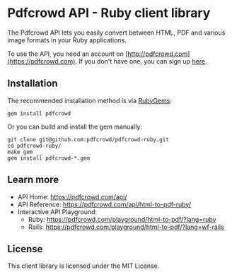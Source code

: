# Pdfcrowd API - Ruby client library

The Pdfcrowd API lets you easily convert between HTML, PDF and various image
formats in your Ruby applications.

To use the API, you need an account on
[http://pdfcrowd.com](https://pdfcrowd.com). If you don't have one, you
can sign up [here](https://pdfcrowd.com/pricing/api/).

## Installation

The recommended installation method is via
[RubyGems](https://rubygems.org/gems/pdfcrowd):

    gem install pdfcrowd

Or you can build and install the gem manually:

    git clone git@github.com:pdfcrowd/pdfcrowd-ruby.git
    cd pdfcrowd-ruby/
    make gem
    gem install pdfcrowd-*.gem

## Learn more

* API Home:  <https://pdfcrowd.com/api/>
* API Reference:  <https://pdfcrowd.com/api/html-to-pdf-ruby/>
* Interactive API Playground:
  * Ruby: <https://pdfcrowd.com/playground/html-to-pdf/?lang=ruby>
  * Rails: <https://pdfcrowd.com/playground/html-to-pdf/?lang=wf-rails>

## License

This client library is licensed under the MIT License.
